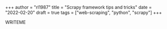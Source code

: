 +++
author = "rl1987"
title = "Scrapy framework tips and tricks"
date = "2022-02-20"
draft = true
tags = ["web-scraping", "python", "scrapy"]
+++

WRITEME

